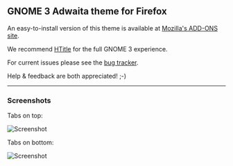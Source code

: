 ## GNOME 3 Adwaita theme for Firefox

An easy-to-install version of this theme is available at 
[Mozilla's ADD-ONS site](https://addons.mozilla.org/en-US/firefox/addon/adwaita).

We recommend [HTitle](https://addons.mozilla.org/en-US/firefox/addon/htitle) 
for the full GNOME 3 experience.

For current issues please see the 
[bug tracker](https://github.com/adwaita-firefox-team/adwaita-firefox/issues).

Help & feedback are both appreciated! ;-)

---

### Screenshots

Tabs on top:

![Screenshot](adwaita-firefox/raw/master/screenshots/screenshot-tabs-on-top.png)

Tabs on bottom:

![Screenshot](adwaita-firefox/raw/master/screenshots/screenshot-tabs-on-bottom.png)
